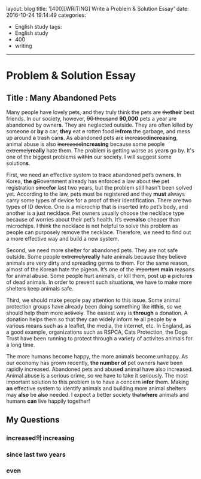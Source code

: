 layout: blog
title: '[400][WRITING] Write a Problem & Solution Essay'
date: 2016-10-24 19:14:49
categories: 
- English study
tags:
- English study
- 400
- writing
---

# Problem & Solution Essay


## Title : Many Abandoned Pets

Many people have lovely pets, and they truly think the pets are ~~the~~**their** best friends. In our society, however, ~~90 thousand~~ **90,000** pets a year are abandoned by owner**s**. They are neglected outside. They are often killed by someone or **by** a car, **they** eat ~~a~~ rotten food ~~in~~**from** the garbage, and mess up around ~~a~~ trash can**s**. As abandoned pets are ~~increased~~**increasing**, animal abuse is also ~~increased~~**increasing** because some people ~~extremely~~**really** hate them. The problem is getting worse as year**s** go by. It's one of the biggest problems ~~with~~**in** our society. I will suggest some solution**s**.

First, we need an effective system to trace abandoned pet’s owner**s**. In Korea, **the g**~~G~~overnment already has enforced a law about ~~the~~ pet registration ~~since~~**for** last two years, but the problem still hasn't been solved yet. According to the law, pets must be registered and they **must** always carry some types of device for a proof of their identification. There are two types of ID device. One is a microchip that is inserted into pet’s body, and another is a just necklace. Pet owners usually choose the necklace type because of worries about their pet’s health. It’s ~~even~~**also** cheaper than microchips. I think the necklace is not helpful to solve this problem as people can purposely remove the necklace. Therefore, we need to find out a more effective way and build a new system.

Second, we need more shelter for abandoned pets. They are not safe outside. Some people ~~extremely~~**really** hate animals because they believe animals are very dirty and spreading germs to them. For the same reason, almost of the Korean hate the pigeon. It’s one of the ~~important~~ **main** reasons for animal abuse. Some people hurt animals, or kill them, post up ~~a~~ picture**s** of dead animals. In order to prevent such situation**s**, we have to make more shelters keep animals safe.

Third, we should make people pay attention to this issue. Some animal protection groups have already been doing something like ~~it~~**this**, so we should help them more ~~actively~~. The easiest way is **through** a donation. A donation helps them so that they can widely inform ~~to~~ all people by ~~a~~ various means such as a leaflet, the media, the internet, etc. In England, as a good example, organizations such as RSPCA, Cats Protection, the Dogs Trust have been running to protect through a variety of activites animals for a long time.

The more humans become happy, the more animals become unhappy. As our economy has grown recently, **the number of** pet owners have been rapidly increased. Abandoned pets and abuse**d** animal have also increased. Animal abuse is a serious crime, so we have to take it seriously. The most important solution to this problem is to have a concern ~~in~~**for** them.  Making **an** effective system to identify animals and building more animal shelters may **also** be ~~also~~ needed. I expect a better society ~~that~~**where** animals and humans **can** live happily together! 

## My Questions

### increased와 increasing

### since last two years

### even

